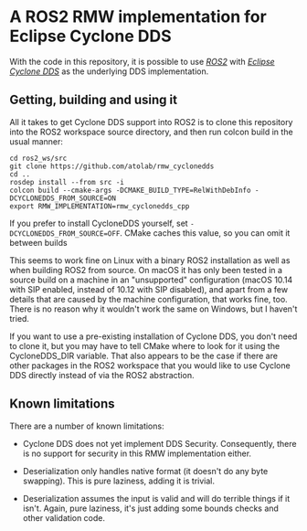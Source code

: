 # A ROS2 RMW implementation for Eclipse Cyclone DDS

With the code in this repository, it is possible to use [*ROS2*](https://index.ros.org/doc/ros2)
with [*Eclipse Cyclone DDS*](https://github.com/eclipse-cyclonedds/cyclonedds) as the underlying DDS
implementation.

## Getting, building and using it
   
All it takes to get Cyclone DDS support into ROS2 is to clone this repository into the ROS2 workspace
source directory, and then run colcon build in the usual manner:

    cd ros2_ws/src
    git clone https://github.com/atolab/rmw_cyclonedds
    cd ..
    rosdep install --from src -i
    colcon build --cmake-args -DCMAKE_BUILD_TYPE=RelWithDebInfo -DCYCLONEDDS_FROM_SOURCE=ON
    export RMW_IMPLEMENTATION=rmw_cyclonedds_cpp

If you prefer to install CycloneDDS yourself, set `-DCYCLONEDDS_FROM_SOURCE=OFF`. CMake caches this
value, so you can omit it between builds

This seems to work fine on Linux with a binary ROS2 installation as well as when building ROS2 from
source.  On macOS it has only been tested in a source build on a machine in an "unsupported"
configuration (macOS 10.14 with SIP enabled, instead of 10.12 with SIP disabled), and apart from a
few details that are caused by the machine configuration, that works fine, too.  There is no reason
why it wouldn't work the same on Windows, but I haven't tried.

If you want to use a pre-existing installation of Cyclone DDS, you don't need to clone it, but you
may have to tell CMake where to look for it using the CycloneDDS\_DIR variable.  That also appears
to be the case if there are other packages in the ROS2 workspace that you would like to use Cyclone
DDS directly instead of via the ROS2 abstraction.

## Known limitations

There are a number of known limitations:

* Cyclone DDS does not yet implement DDS Security.  Consequently, there is no support for security
  in this RMW implementation either.

* Deserialization only handles native format (it doesn't do any byte swapping).  This is pure
  laziness, adding it is trivial.
    
* Deserialization assumes the input is valid and will do terrible things if it isn't.  Again, pure
  laziness, it's just adding some bounds checks and other validation code.
